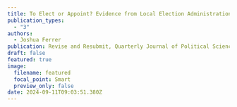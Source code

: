 ```yaml
---
title: To Elect or Appoint? Evidence from Local Election Administration.
publication_types:
  - "3"
authors:
  - Joshua Ferrer
publication: Revise and Resubmit, Quarterly Journal of Political Science
draft: false
featured: true
image:
  filename: featured
  focal_point: Smart
  preview_only: false
date: 2024-09-11T09:03:51.380Z
---
```


